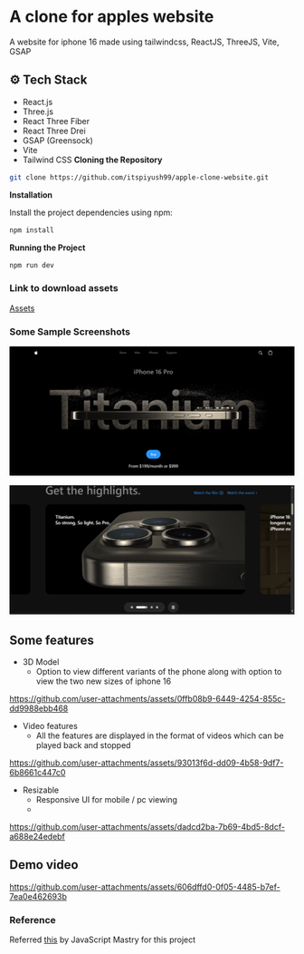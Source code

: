 
# A clone for apples website 

A website for iphone 16 made using tailwindcss, ReactJS, ThreeJS, Vite, GSAP 

## ⚙️ Tech Stack

- React.js
- Three.js
- React Three Fiber
- React Three Drei
- GSAP (Greensock)
- Vite
- Tailwind CSS
**Cloning the Repository**

```bash
git clone https://github.com/itspiyush99/apple-clone-website.git
```




**Installation**

Install the project dependencies using npm:

```bash
npm install
```

**Running the Project**

```bash
npm run dev
```

### Link to download assets
[Assets](https://drive.google.com/drive/folders/1fwbh7vMBbys95-lcHK968mF4WYJHzHez?usp=sharing)

### Some Sample Screenshots
![AltText](/screenshots/1.png)

![AltText](/screenshots/2.png)

## Some features

- 3D Model 
  - Option to view different variants of the phone along with option to view the two new sizes of iphone 16



https://github.com/user-attachments/assets/0ffb08b9-6449-4254-855c-dd9988ebb468


- Video features
  - All the features are displayed in the format of videos which can be played back and stopped

https://github.com/user-attachments/assets/93013f6d-dd09-4b58-9df7-6b8661c447c0

- Resizable
  - Responsive UI for mobile / pc viewing
  - 
https://github.com/user-attachments/assets/dadcd2ba-7b69-4bd5-8dcf-a688e24edebf



## Demo video

https://github.com/user-attachments/assets/606dffd0-0f05-4485-b7ef-7ea0e462693b

### Reference
Referred [this](https://www.youtube.com/watch?v=kRQbRAJ4-Fs) by JavaScript Mastry for this project 
